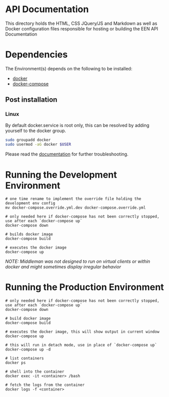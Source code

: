 # API Documentation


This directory holds the HTML, CSS JQuery/JS and Markdown as well as Docker configuration files responsible for hosting or building the EEN API Documentation


# Dependencies

The Environment(s) depends on the following to be installed:

  - [docker](https://docs.docker.com/engine/installation/)
  - [docker-compose](https://docs.docker.com/compose/install)

## Post installation

### Linux

By default docker.service is root only, this can be resolved by adding yourself to the docker group.

``` bash
sudo groupadd docker
sudo usermod -aG docker $USER
```

Please read the [documentation](https://docs.docker.com/engine/installation/linux/linux-postinstall) for further troubleshooting.

# Running the Development Environment


```shell
# one time rename to implement the override file holding the development env config
mv docker-compose.override.yml.dev docker-compose.override.yml

# only needed here if docker-compose has not been correctly stopped, use after each `docker-compose up`
docker-compose down

# builds docker image
docker-compose build

# executes the docker image
docker-compose up
```

*NOTE: Middleman was not designed to run on virtual clients or within docker and might sometimes display irregular behavior*


# Running the Production Environment


```shell
# only needed here if docker-compose has not been correctly stopped, use after each `docker-compose up`
docker-compose down

# build docker image
docker-compose build

# executes the docker image, this will show output in current window
docker-compose up

# this will run in detach mode, use in place of `docker-compose up`
docker-compose up -d

# list containers
docker ps

# shell into the container
docker exec -it <container> /bash

# fetch the logs from the container
docker logs -f <container>
```

